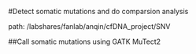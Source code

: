 #Detect somatic mutations and do comparsion analysis

path: /labshares/fanlab/anqin/cfDNA_project/SNV

##Call somatic mutations using GATK MuTect2
